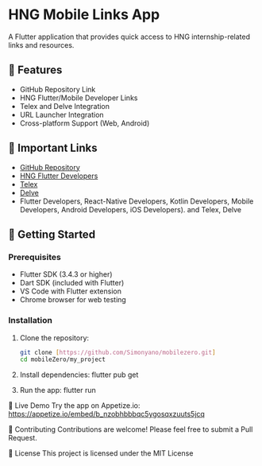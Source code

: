 # HNG Mobile Links App

A Flutter application that provides quick access to HNG internship-related links and resources.

## 🌟 Features

- GitHub Repository Link
- HNG Flutter/Mobile Developer Links
- Telex and Delve Integration
- URL Launcher Integration
- Cross-platform Support (Web, Android)

## 🔗 Important Links

- [GitHub Repository](https://github.com/Simonyano/mobilezero)
- [HNG Flutter Developers](https://hng.tech/hire-flutter-developers)
- [Telex](https://telex.im)
- [Delve](https://delve.fun)
-  Flutter Developers, React-Native Developers, Kotlin Developers, Mobile Developers, Android Developers, iOS Developers). and Telex, Delve

## 🚀 Getting Started

### Prerequisites

- Flutter SDK (3.4.3 or higher)
- Dart SDK (included with Flutter)
- VS Code with Flutter extension
- Chrome browser for web testing

### Installation

1. Clone the repository:
   ```bash
   git clone [https://github.com/Simonyano/mobilezero.git]
   cd mobileZero/my_project

2. Install dependencies:
   flutter pub get


3. Run the app:
   flutter run 

📱 Live Demo
Try the app on Appetize.io: https://appetize.io/embed/b_nzobhbbbqc5ygosqxzuuts5jcq

🤝 Contributing
Contributions are welcome! Please feel free to submit a Pull Request.

📄 License
This project is licensed under the MIT License

